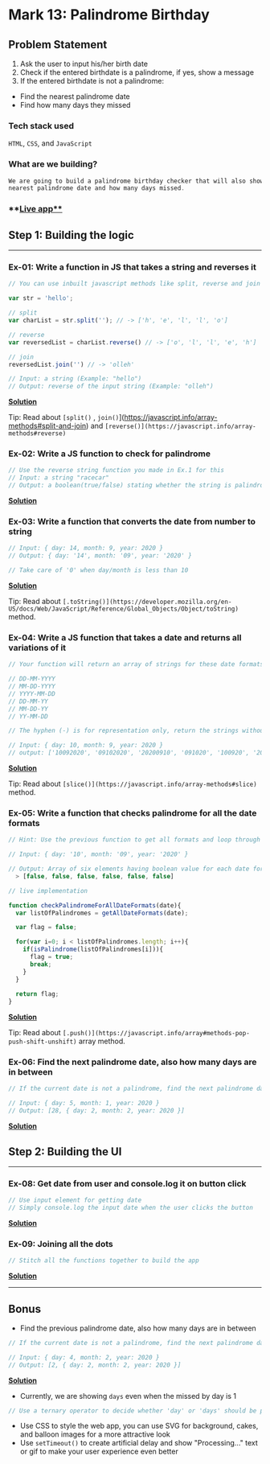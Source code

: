 # Mark 13: Palindrome Birthday

## Problem Statement

1. Ask the user to input his/her birth date
2. Check if the entered birthdate is a palindrome, if yes, show a message
3. If the entered birthdate is not a palindrome:
- Find the nearest palindrome date
- Find how many days they missed

### Tech stack used

`HTML`, `CSS`, and `JavaScript`

### What are we building?

```jsx
We are going to build a palindrome birthday checker that will also show the 
nearest palindrome date and how many days missed.
```

### **[Live app**](https://replit.com/@kushanksriraj/palindrome-bday#index.html)

## Step 1: Building the logic

---

### Ex-01: Write a function in JS that takes a string and reverses it

```jsx
// You can use inbuilt javascript methods like split, reverse and join

var str = 'hello';

// split
var charList = str.split(''); // -> ['h', 'e', 'l', 'l', 'o']

// reverse
var reversedList = charList.reverse() // -> ['o', 'l', 'l', 'e', 'h']

// join
reversedList.join('') // -> 'olleh'

// Input: a string (Example: "hello")
// Output: reverse of the input string (Example: "olleh")
```

**[Solution](https://replit.com/@kushanksriraj/palindrome-bday-ex-1#script.js)**

Tip: Read about `[split()` ,  `join()`](https://javascript.info/array-methods#split-and-join)  and `[reverse()](https://javascript.info/array-methods#reverse)`

### Ex-02: Write a JS function to check for palindrome

```jsx
// Use the reverse string function you made in Ex.1 for this
// Input: a string "racecar"
// Output: a boolean(true/false) stating whether the string is palindrome or not
```

**[Solution](https://replit.com/@kushanksriraj/palindrome-bday-ex-2#script.js)**

### Ex-03: Write a function that converts the date from number to string

```jsx
// Input: { day: 14, month: 9, year: 2020 }
// Output: { day: '14', month: '09', year: '2020' }

// Take care of '0' when day/month is less than 10
```

**[Solution](https://replit.com/@kushanksriraj/palindrome-bday-ex-3#script.js)**

Tip: Read about `[.toString()](https://developer.mozilla.org/en-US/docs/Web/JavaScript/Reference/Global_Objects/Object/toString)` method.

### Ex-04: Write a JS function that takes a date and returns all variations of it

```jsx
// Your function will return an array of strings for these date formats

// DD-MM-YYYY
// MM-DD-YYYY
// YYYY-MM-DD
// DD-MM-YY
// MM-DD-YY
// YY-MM-DD

// The hyphen (-) is for representation only, return the strings without hyphens

// Input: { day: 10, month: 9, year: 2020 }
// output: ['10092020', '09102020', '20200910', '091020', '100920', '200910']

```

**[Solution](https://replit.com/@kushanksriraj/palindrome-bday-ex-4#script.js)**

Tip: Read about `[slice()](https://javascript.info/array-methods#slice)` method.

### Ex-05: Write a function that checks palindrome for all the date formats

 

```jsx
// Hint: Use the previous function to get all formats and loop through it

// Input: { day: '10', month: '09', year: '2020' }

// Output: Array of six elements having boolean value for each date format
  > [false, false, false, false, false, false]

// live implementation

function checkPalindromeForAllDateFormats(date){
  var listOfPalindromes = getAllDateFormats(date);

  var flag = false;

  for(var i=0; i < listOfPalindromes.length; i++){
    if(isPalindrome(listOfPalindromes[i])){
      flag = true;
      break;
    }
  }
  
  return flag;
}
```

**[Solution](https://replit.com/@kushanksriraj/palindrome-bday-ex-5#script.js)**

Tip: Read about `[.push()](https://javascript.info/array#methods-pop-push-shift-unshift)` array method.

### Ex-06: Find the next palindrome date, also how many days are in between

```jsx
// If the current date is not a palindrome, find the next palindrome date

// Input: { day: 5, month: 1, year: 2020 }
// Output: [28, { day: 2, month: 2, year: 2020 }]
```

**[Solution](https://replit.com/@kushanksriraj/palindrome-bday-ex-6#script.js)**

## Step 2: Building the UI

---

### Ex-08: Get date from user and console.log it on button click

 

```jsx
// Use input element for getting date
// Simply console.log the input date when the user clicks the button
```

**[Solution](https://replit.com/@kushanksriraj/palindrome-bday-ex-8#script.js)**

### Ex-09: Joining all the dots

```jsx
// Stitch all the functions together to build the app
```

**[Solution](https://replit.com/@kushanksriraj/palindrome-bday-ex-9#script.js)**

---

## Bonus

- Find the previous palindrome date, also how many days are in between

```jsx
// If the current date is not a palindrome, find the next palindrome date

// Input: { day: 4, month: 2, year: 2020 }
// Output: [2, { day: 2, month: 2, year: 2020 }]
```

**[Solution](https://replit.com/@kushanksriraj/palindrome-bday-ex-7#script.js)**

- Currently, we are showing `days` even when the missed by day is 1

```jsx
// Use a ternary operator to decide whether 'day' or 'days' should be printed
```

- Use CSS to style the web app, you can use SVG for background, cakes, and balloon images for a more attractive look
- Use `setTimeout()` to create artificial delay and show "Processing..." text or gif to make your user experience even better